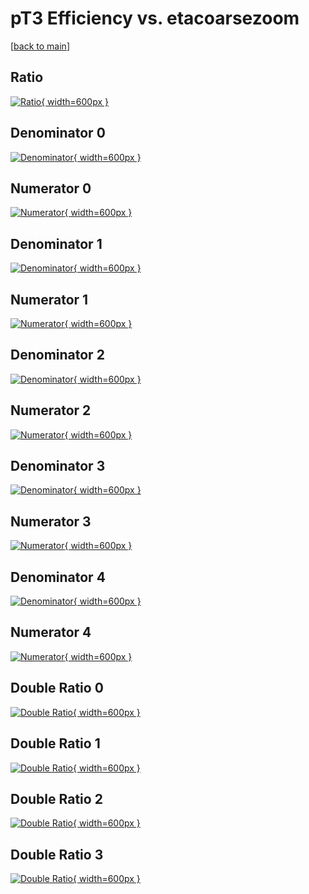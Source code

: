 # pT3 Efficiency vs. etacoarsezoom

[[back to main](./)]



## Ratio

[![Ratio](../mtv/var/pT3_base_211_0_eff_etacoarsezoom.png){ width=600px }](../mtv/var/pT3_base_211_0_eff_etacoarsezoom.pdf)

## Denominator 0

[![Denominator](../mtv/den/pT3_base_211_0_eff_etacoarsezoom_den0.png){ width=600px }](../mtv/den/pT3_base_211_0_eff_etacoarsezoom_den0.pdf)

## Numerator 0

[![Numerator](../mtv/num/pT3_base_211_0_eff_etacoarsezoom_num0.png){ width=600px }](../mtv/num/pT3_base_211_0_eff_etacoarsezoom_num0.pdf)

## Denominator 1

[![Denominator](../mtv/den/pT3_base_211_0_eff_etacoarsezoom_den1.png){ width=600px }](../mtv/den/pT3_base_211_0_eff_etacoarsezoom_den1.pdf)

## Numerator 1

[![Numerator](../mtv/num/pT3_base_211_0_eff_etacoarsezoom_num1.png){ width=600px }](../mtv/num/pT3_base_211_0_eff_etacoarsezoom_num1.pdf)

## Denominator 2

[![Denominator](../mtv/den/pT3_base_211_0_eff_etacoarsezoom_den2.png){ width=600px }](../mtv/den/pT3_base_211_0_eff_etacoarsezoom_den2.pdf)

## Numerator 2

[![Numerator](../mtv/num/pT3_base_211_0_eff_etacoarsezoom_num2.png){ width=600px }](../mtv/num/pT3_base_211_0_eff_etacoarsezoom_num2.pdf)

## Denominator 3

[![Denominator](../mtv/den/pT3_base_211_0_eff_etacoarsezoom_den3.png){ width=600px }](../mtv/den/pT3_base_211_0_eff_etacoarsezoom_den3.pdf)

## Numerator 3

[![Numerator](../mtv/num/pT3_base_211_0_eff_etacoarsezoom_num3.png){ width=600px }](../mtv/num/pT3_base_211_0_eff_etacoarsezoom_num3.pdf)

## Denominator 4

[![Denominator](../mtv/den/pT3_base_211_0_eff_etacoarsezoom_den4.png){ width=600px }](../mtv/den/pT3_base_211_0_eff_etacoarsezoom_den4.pdf)

## Numerator 4

[![Numerator](../mtv/num/pT3_base_211_0_eff_etacoarsezoom_num4.png){ width=600px }](../mtv/num/pT3_base_211_0_eff_etacoarsezoom_num4.pdf)

## Double Ratio 0

[![Double Ratio](../mtv/ratio/pT3_base_211_0_eff_etacoarsezoom_ratio0.png){ width=600px }](../mtv/ratio/pT3_base_211_0_eff_etacoarsezoom_ratio0.pdf)

## Double Ratio 1

[![Double Ratio](../mtv/ratio/pT3_base_211_0_eff_etacoarsezoom_ratio1.png){ width=600px }](../mtv/ratio/pT3_base_211_0_eff_etacoarsezoom_ratio1.pdf)

## Double Ratio 2

[![Double Ratio](../mtv/ratio/pT3_base_211_0_eff_etacoarsezoom_ratio2.png){ width=600px }](../mtv/ratio/pT3_base_211_0_eff_etacoarsezoom_ratio2.pdf)

## Double Ratio 3

[![Double Ratio](../mtv/ratio/pT3_base_211_0_eff_etacoarsezoom_ratio3.png){ width=600px }](../mtv/ratio/pT3_base_211_0_eff_etacoarsezoom_ratio3.pdf)

